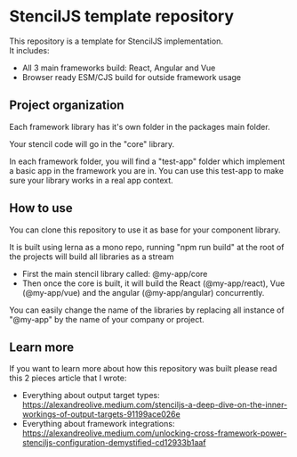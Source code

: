 # StencilJS template repository 
This repository is a template for StencilJS implementation.   
It includes: 
- All 3 main frameworks build: React, Angular and Vue
- Browser ready ESM/CJS build for outside framework usage

## Project organization

Each framework library has it's own folder in the packages main folder.   

Your stencil code will go in the "core" library. 

In each framework folder, you will find a "test-app" folder which implement a basic app in the framework you are in. You can use this test-app to make sure your library works in a real app context. 

## How to use

You can clone this repository to use it as base for your component library.

It is built using lerna as a mono repo, running "npm run build" at the root of the projects will build all libraries as a stream
- First the main stencil library called: @my-app/core
- Then once the core is built, it will build the React (@my-app/react), Vue (@my-app/vue) and the angular (@my-app/angular) concurrently.

You can easily change the name of the libraries by replacing all instance of "@my-app" by the name of your company or project. 

## Learn more

If you want to learn more about how this repository was built please read this 2 pieces article that I wrote: 
- Everything about output target types: https://alexandreolive.medium.com/stenciljs-a-deep-dive-on-the-inner-workings-of-output-targets-91199ace026e
- Everything about framework integrations: https://alexandreolive.medium.com/unlocking-cross-framework-power-stenciljs-configuration-demystified-cd12933b1aaf

